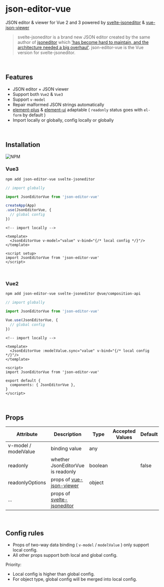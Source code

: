 # json-editor-vue

JSON editor & viewer for Vue 2 and 3 powered
by [svelte-jsoneditor](https://github.com/josdejong/svelte-jsoneditor)
& [vue-json-viewer](https://github.com/chenfengjw163/vue-json-viewer)

> svelte-jsoneditor is a brand new JSON editor created by the same author of [jsoneditor](https://github.com/josdejong/jsoneditor)
> which ['has become hard to maintain, and the architecture needed a big overhaul'](https://github.com/josdejong/jsoneditor/issues/1223).
> json-editor-vue is the Vue version for svelte-jsoneditor.

<br>

## Features

- JSON editor + JSON viewer
- Support both `Vue2` & `Vue3`
- Support `v-model`
- Repair malformed JSON strings automatically
- [element-plus](https://github.com/element-plus/element-plus) & [element-ui](https://github.com/ElemeFE/element) adaptable ( `readonly` status goes with `el-form` by default )
- Import locally or globally, config locally or globally

<br>

## Installation

![NPM](https://nodei.co/npm/json-editor-vue.png)

### Vue3

```bash
npm add json-editor-vue svelte-jsoneditor
```

```ts
// import globally

import JsonEditorVue from 'json-editor-vue'

createApp(App)
.use(JsonEditorVue, {
  // global config
})
```

```vue
<!-- import locally -->

<template>
  <JsonEditorVue v-model="value" v-bind="{/* local config */}"/>
</template>

<script setup>
import JsonEditorVue from 'json-editor-vue'
</script>
```

<br>

### Vue2

```bash
npm add json-editor-vue svelte-jsoneditor @vue/composition-api
```

```ts
// import globally

import JsonEditorVue from 'json-editor-vue'

Vue.use(JsonEditorVue, {
  // global config
})
```

```vue
<!-- import locally -->

<template>
  <JsonEditorVue :modelValue.sync="value" v-bind="{/* local config */}"/>
</template>

<script>
import JsonEditorVue from 'json-editor-vue'

export default {
  components: { JsonEditorVue },
}
</script>
```

<br>

## Props

| Attribute | Description | Type | Accepted Values | Default |
| --- | --- | --- | --- | --- |
| v-model / modelValue | binding value | any | | |
| readonly | whether JsonEditorVue is readonly | boolean | | false |
| readonlyOptions | props of [vue-json-viewer](https://github.com/chenfengjw163/vue-json-viewer) | object | | |
| ... | props of [svelte-jsoneditor](https://github.com/josdejong/svelte-jsoneditor/) | | | |

<br>

## Config rules

- Props of two-way data binding ( `v-model` / `modelValue` ) only support local config.
- All other props support both local and global config.

Priority:

- Local config is higher than global config.
- For object type, global config will be merged into local config.
